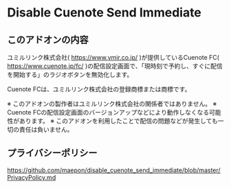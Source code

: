 # Disable Cuenote Send Immediate

## このアドオンの内容

ユミルリンク株式会社( https://www.ymir.co.jp/ )が提供しているCuenote FC( https://www.cuenote.jp/fc/ )の配信設定画面で、「現時刻で予約し、すぐに配信を開始する」のラジオボタンを無効化します。

Cuenote FCは、ユミルリンク株式会社の登録商標または商標です。

※ このアドオンの製作者はユミルリンク株式会社の関係者ではありません。
※ Cuenote FCの配信設定画面のバージョンアップなどにより動作しなくなる可能性があります。
※ このアドオンを利用したことで配信の問題などが発生しても一切の責任は負いません。

## プライバシーポリシー

https://github.com/maepon/disable_cuenote_send_immediate/blob/master/PrivacyPolicy.md